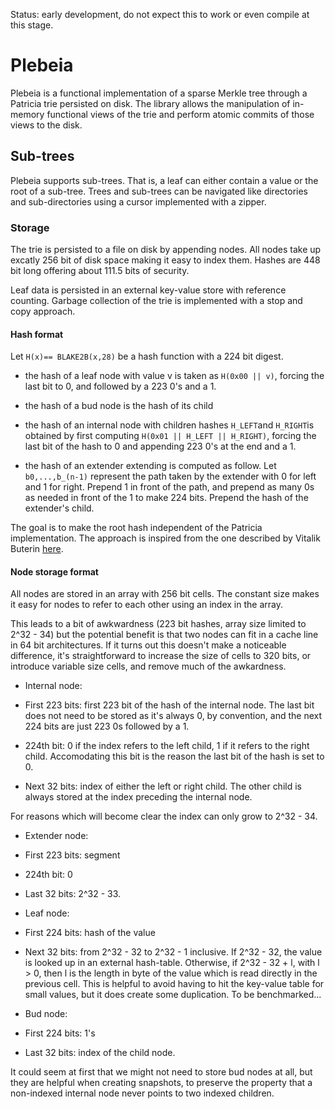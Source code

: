 Status: early development, do not expect this to work or even compile at this stage.

# Plebeia

Plebeia is a functional implementation of a sparse Merkle tree through a Patricia trie persisted
on disk. The library allows the manipulation of in-memory functional views of the trie and perform
atomic commits of those views to the disk.

## Sub-trees

Plebeia supports sub-trees. That is, a leaf can either contain a value or the root of a sub-tree. Trees
and sub-trees can be navigated like directories and sub-directories using a cursor implemented with
a zipper.

### Storage

The trie is persisted to a file on disk by appending nodes. All nodes take up excatly 256 bit of disk
space making it easy to index them. Hashes are 448 bit long offering about 111.5 bits of security.

Leaf data is persisted in an external key-value store with reference counting. Garbage collection of
the trie is implemented with a stop and copy approach.

#### Hash format


Let `H(x)== BLAKE2B(x,28)` be a hash function with a 224 bit digest.


  - the hash of a leaf node with value v is taken as `H(0x00 || v)`, forcing the last
    bit to 0, and followed by a 223 0's and a 1.

  - the hash of a bud node is the hash of its child

  - the hash of an internal node with children hashes `H_LEFT`and `H_RIGHT`is obtained by
    first computing `H(0x01 || H_LEFT || H_RIGHT)`, forcing the last bit of
    the hash to 0 and appending 223 0's at the end and a 1.

  - the hash of an extender extending is computed as follow. Let `b0,...,b_(n-1)`
    represent the path taken by the extender with 0 for left and 1 for right.
    Prepend 1 in front of the path, and prepend as many 0s as needed in front
    of the 1 to make 224 bits. Prepend the hash of the extender's child.

The goal is to make the root hash independent of the Patricia implementation. The approach
is inspired from the one described by Vitalik Buterin [here](https://ethresear.ch/t/optimizing-sparse-merkle-trees/3751/14).

#### Node storage format

All nodes are stored in an array with 256 bit cells. The constant size makes it easy for nodes
to refer to each other using an index in the array.

This leads to a bit of awkwardness (223 bit hashes, array size limited to 2^32 - 34)
but the potential benefit is that two nodes can fit in a cache line in 64 bit architectures.
If it turns out this doesn't make a noticeable difference, it's straightforward to increase
the size of cells to 320 bits, or introduce variable size cells, and remove much of the
awkardness.

- Internal node:

 - First 223 bits: first 223 bit of the hash of the internal node. The last bit does not
 need to be stored as it's always 0, by convention, and the next 224 bits are just 223 0s
 followed by a 1.

 - 224th bit: 0 if the index refers to the left child, 1 if it refers to the right child.
   Accomodating this bit is the reason the last bit of the hash is set to 0.

 - Next 32 bits: index of either the left or right child. The other child is always stored
   at the index preceding the internal node.

 For reasons which will become clear the index can only grow to 2^32 - 34.

- Extender node:

 - First 223 bits: segment
 - 224th bit: 0
 - Last 32 bits: 2^32 - 33.

- Leaf node:

 - First 224 bits: hash of the value

 - Next 32 bits: from 2^32 - 32  to 2^32 - 1 inclusive. If 2^32 - 32, the value is
   looked up in an external hash-table. Otherwise, if 2^32 - 32 + l, with l > 0,
   then l is the length in byte of the value which is read directly in the
   previous cell. This is helpful to avoid having to hit the  key-value table for
   small values, but it does create some duplication. To be benchmarked...

- Bud node:

 - First 224 bits: 1's
 - Last 32 bits: index of the child node.

  It could seem at first that we might not need to store bud nodes at all, but they are
 helpful when creating snapshots, to preserve the property that a non-indexed
 internal node never points to two indexed children.
